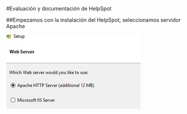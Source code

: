 #Evaluación y documentación de HelpSpot

##Empezamos con la instalación del HelpSpot, seleccionamos servidor Apache

![imagen](Helpspot/Captura.JPG)

